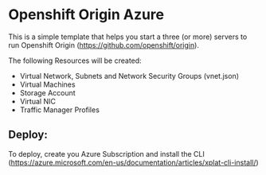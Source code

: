 Openshift Origin Azure
======================

This is a simple template that helps you start a three (or more) servers to run Openshift Origin (https://github.com/openshift/origin).

The following Resources will be created:
* Virtual Network, Subnets and Network Security Groups (vnet.json)
* Virtual Machines
* Storage Account
* Virtual NIC
* Traffic Manager Profiles


Deploy:
----------------------
To deploy, create you Azure Subscription and install the CLI (https://azure.microsoft.com/en-us/documentation/articles/xplat-cli-install/)
